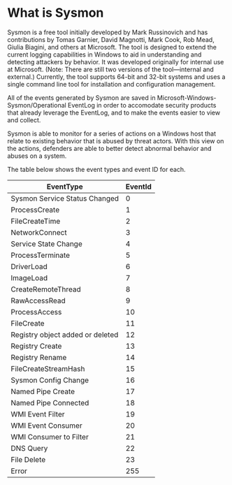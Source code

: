 What is Sysmon
==============

Sysmon is a free tool initially developed by Mark Russinovich and has contributions by Tomas Garnier, David Magnotti, Mark Cook, Rob Mead, Giulia Biagini, and others at Microsoft. The tool is designed to extend the current logging capabilities in Windows to aid in understanding and detecting attackers by behavior. It was developed originally for internal use at Microsoft. (Note: There are still two versions of the tool—internal and external.) Currently, the tool supports 64-bit and 32-bit systems and uses a single command line tool for installation and configuration management.

All of the events generated by Sysmon are saved in Microsoft-Windows-Sysmon/Operational EventLog in order to accomodate security products that already leverage the EventLog, and to make the events easier to view and collect.

Sysmon is able to monitor for a series of actions on a Windows host that relate to existing behavior that is abused by threat actors. With this view on the actions, defenders are able to better detect abnormal behavior and abuses on a system.

The table below shows the event types and event ID for each.

| EventType| EventId|
|---|---|
|Sysmon Service Status Changed|0
|ProcessCreate|1
|FileCreateTime|2
|NetworkConnect|3
|Service State Change|4
|ProcessTerminate|5
|DriverLoad|6
|ImageLoad|7
|CreateRemoteThread| 8
|RawAccessRead| 9
|ProcessAccess| 10
|FileCreate| 11
|Registry object added or deleted | 12
|Registry Create| 13
|Registry Rename| 14
|FileCreateStreamHash | 15
|Sysmon Config Change| 16
|Named Pipe Create| 17
|Named Pipe Connected|18
|WMI Event Filter|19
|WMI Event Consumer|20
|WMI Consumer to Filter|21
|DNS Query|22
|File Delete|23
|Error|255
